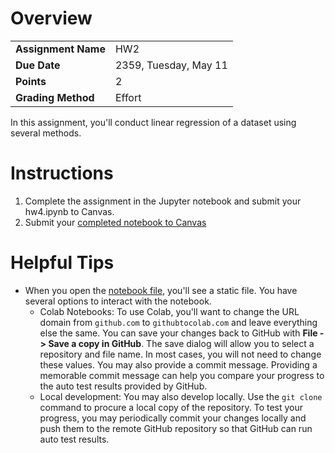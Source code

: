 <!---
# Assignment Feedback and Grade

| Rubric | Discussion | Grade |
|--------|------------|------:|
| Reqt 1 | Feedback   |   0.5 |
| Reqt 2 | Feedback   |   1.0 |
| Reqt 3 | Feedback   |   0.0 |

Grade: 

***
-->

# Overview
| | |
|-|-|
| __Assignment Name__ | HW2 |
| __Due Date__        | 2359, Tuesday, May 11 |
| __Points__          | 2 |
| __Grading Method__  | Effort |

In this assignment, you'll conduct linear regression of a dataset using several methods.

# Instructions

1. Complete the assignment in the Jupyter notebook and submit your hw4.ipynb to Canvas.
2. Submit your [completed notebook to Canvas](https://lms.au.af.edu/courses/23009/assignments/193819)

# Helpful Tips

- When you open the [notebook file](./hw4.ipynb), you'll see a static file. You have several options to interact with the notebook.
  - Colab Notebooks: To use Colab, you'll want to change the URL domain from `github.com` to `githubtocolab.com` and leave everything else the same. You can save your changes back to GitHub with **File -> Save a copy in GitHub**. The save dialog will allow you to select a repository and file name. In most cases, you will not need to change these values. You may also provide a commit message. Providing a memorable commit message can help you compare your progress to the auto test results provided by GitHub.
  - Local development: You may also develop locally. Use the `git clone` command to procure a local copy of the repository. To test your progress, you may periodically commit your changes locally and push them to the remote GitHub repository so that GitHub can run auto test results.
